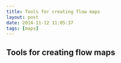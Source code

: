 ```yaml
---
title: Tools for creating flow maps
layout: post
date: 2014-11-12 11:05:37
tags: [maps]
---
```

## Tools for creating flow maps

